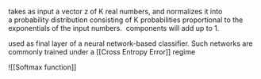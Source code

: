takes as input a vector z of K real numbers, and normalizes it into a probability distribution consisting of K probabilities proportional to the exponentials of the input numbers.  components will add up to 1.

used as final layer of a neural network-based classifier. Such networks are commonly trained under a [[Cross Entropy Error]] regime

![[Softmax function]]